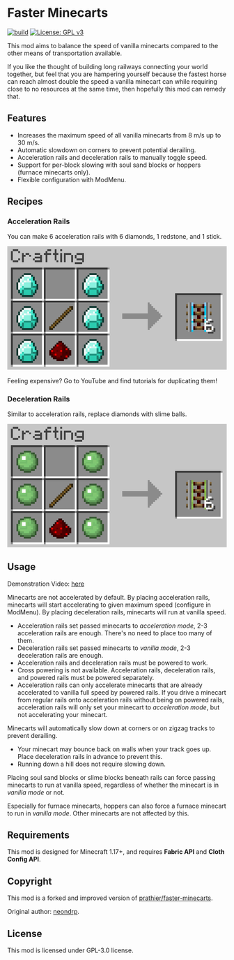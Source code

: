 # Faster Minecarts
[![build](https://github.com/fiddleyowl/faster-minecarts/actions/workflows/build.yml/badge.svg)](https://github.com/fiddleyowl/faster-minecarts/actions/workflows/build.yml)
[![License: GPL v3](https://img.shields.io/badge/License-GPLv3-blue.svg)](https://www.gnu.org/licenses/gpl-3.0)


This mod aims to balance the speed of vanilla minecarts compared to the other means of transportation available.

If you like the thought of building long railways connecting your world together, but feel that you are hampering yourself because the fastest horse can reach almost double the speed a vanilla minecart can while requiring close to no resources at the same time, then hopefully this mod can remedy that.

## Features
* Increases the maximum speed of all vanilla minecarts from 8 m/s up to 30 m/s.
* Automatic slowdown on corners to prevent potential derailing.
* Acceleration rails and deceleration rails to manually toggle speed.
* Support for per-block slowing with soul sand blocks or hoppers (furnace minecarts only).
* Flexible configuration with ModMenu.

## Recipes
### Acceleration Rails
You can make 6 acceleration rails with 6 diamonds, 1 redstone, and 1 stick.

![](https://github.com/fiddleyowl/faster-minecarts/blob/master/Resources/acceleration-rail-recipe.png?raw=true)

Feeling expensive? Go to YouTube and find tutorials for duplicating them!

### Deceleration Rails
Similar to acceleration rails, replace diamonds with slime balls.

![](https://github.com/fiddleyowl/faster-minecarts/blob/master/Resources/deceleration-rail-recipe.png?raw=true)

## Usage
Demonstration Video: [here](https://raw.githubusercontent.com/fiddleyowl/faster-minecarts/master/Resources/demo.mp4)

Minecarts are not accelerated by default. By placing acceleration rails, minecarts will start accelerating to given maximum speed (configure in ModMenu). By placing deceleration rails, minecarts will run at vanilla speed.
* Acceleration rails set passed minecarts to *acceleration mode*, 2-3 acceleration rails are enough. There's no need to place too many of them.
* Deceleration rails set passed minecarts to *vanilla mode*, 2-3 deceleration rails are enough.
* Acceleration rails and deceleration rails must be powered to work.
* Cross powering is not available. Acceleration rails, deceleration rails, and powered rails must be powered separately.
* Acceleration rails can only accelerate minecarts that are already accelerated to vanilla full speed by powered rails. If you drive a minecart from regular rails onto acceleration rails without being on powered rails, acceleration rails will only set your minecart to *acceleration mode*, but not accelerating your minecart.

Minecarts will automatically slow down at corners or on zigzag tracks to prevent derailing. 
* Your minecart may bounce back on walls when your track goes up. Place deceleration rails in advance to prevent this.
* Running down a hill does not require slowing down.

Placing soul sand blocks or slime blocks beneath rails can force passing minecarts to run at vanilla speed, regardless of whether the minecart is in *vanilla mode* or not. 

Especially for furnace minecarts, hoppers can also force a furnace minecart to run in *vanilla mode*. Other minecarts are not affected by this.


## Requirements
This mod is designed for Minecraft 1.17+, and requires **Fabric API** and **Cloth Config API**.

## Copyright
This mod is a forked and improved version of [prathier/faster-minecarts](https://github.com/prathier/faster-minecarts).

Original author: [neondrp](https://www.curseforge.com/members/neondrp).

## License
This mod is licensed under GPL-3.0 license. 

